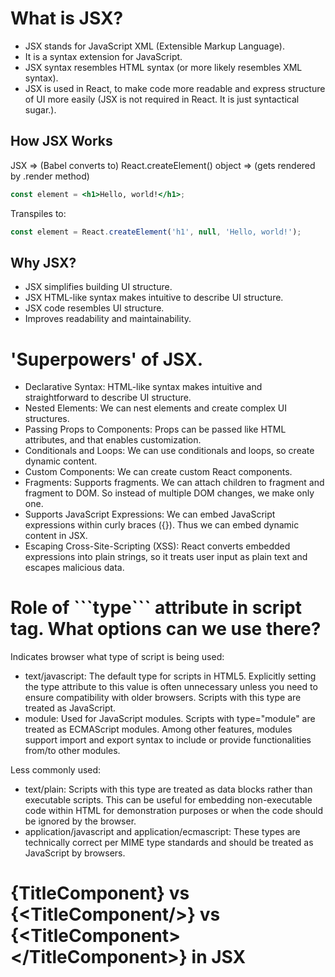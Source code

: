 <h1>What is JSX?</h1>

- JSX stands for JavaScript XML (Extensible Markup Language).
- It is a syntax extension for JavaScript.
- JSX syntax resembles HTML syntax (or more likely resembles XML syntax).
- JSX is used in React, to make code more readable and express structure of UI more easily (JSX is not required in React. It is just syntactical sugar.).

<h2>How JSX Works</h2>

JSX => (Babel converts to) React.createElement() object => (gets rendered by .render method)

```jsx
const element = <h1>Hello, world!</h1>;
```
Transpiles to:

```javascript
const element = React.createElement('h1', null, 'Hello, world!');
```

<h2>Why JSX?</h2>

- JSX simplifies building UI structure.
- JSX HTML-like syntax makes intuitive to describe UI structure.
- JSX code resembles UI structure. 
- Improves readability and maintainability.



<h1>'Superpowers' of JSX.</h1>

- Declarative Syntax: HTML-like syntax makes intuitive and straightforward to describe UI structure.
- Nested Elements: We can nest elements and create complex UI structures.
- Passing Props to Components: Props can be passed like HTML attributes, and that enables customization.
- Conditionals and Loops: We can use conditionals and loops, so create dynamic content.
- Custom Components: We can create custom React components.
- Fragments: Supports fragments. We can attach children to fragment and fragment to DOM. So instead of multiple DOM changes, we make only one.
- Supports JavaScript Expressions: We can embed JavaScript expressions within curly braces ({}). Thus we can embed dynamic content in JSX.
- Escaping Cross-Site-Scripting (XSS): React converts embedded expressions into plain strings, so it treats user input as plain text and    escapes malicious data.





<h1>Role of ```type``` attribute in script tag. What options can we use there?</h1>

Indicates browser what type of script is being used:
- text/javascript: The default type for scripts in HTML5. Explicitly setting the type attribute to this value is often unnecessary unless you need to ensure compatibility with older browsers. Scripts with this type are treated as JavaScript.
- module: Used for JavaScript modules. Scripts with type="module" are treated as ECMAScript modules. Among other features, modules support import and export syntax to include or provide functionalities from/to other modules.

Less commonly used:
- text/plain: Scripts with this type are treated as data blocks rather than executable scripts. This can be useful for embedding non-executable code within HTML for demonstration purposes or when the code should be ignored by the browser.
- application/javascript and application/ecmascript: These types are technically correct per MIME type standards and should be treated as JavaScript by browsers. 





<h1>&lbrace;TitleComponent&rbrace; vs &lbrace;&lt;TitleComponent/&gt;&rbrace; vs &lbrace;&lt;TitleComponent&gt;&lt;/TitleComponent&gt;&rbrace; in JSX</h1>
